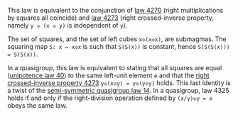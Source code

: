 This law is equivalent to the conjunction of [law 4270](https://teorth.github.io/equational_theories/implications/?4270) (right multiplications by squares all coincide) and [law 4273](https://teorth.github.io/equational_theories/implications/?4273) (right crossed-inverse property, namely `y ◇ (x ◇ y)` is independent of `y`).

The set of squares, and the set of left cubes `x◇(x◇x)`, are submagmas.  The squaring map `S: x ↦ x◇x` is such that `S(S(x))` is constant, hence `S(S(S(x))) = S(S(x))`.

In a quasigroup, this law is equivalent to stating that all squares are equal ([unipotence law 40](https://teorth.github.io/equational_theories/implications/?40)) to the same left-unit element `e` and that the [right crossed-inverse property 4273](https://teorth.github.io/equational_theories/implications/?4273) `y◇(x◇y) = y◇(y◇y)` holds.  This last identity is a twist of the [semi-symmetric quasigroup law 14](https://teorth.github.io/equational_theories/implications/?14).  In a quasigroup, law 4325 holds if and only if the right-division operation defined by `(x/y)◇y = x` obeys the same law.
